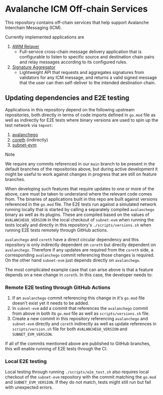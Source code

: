# Avalanche ICM Off-chain Services

This repository contains off-chain services that help support Avalanche Interchain Messaging (ICM).

Currently implemented applications are 

1. [AWM Relayer](relayer/README.md)
    - Full-service cross-chain message delivery application that is configurable to listen to specific source and destination chain pairs and relay messages according to its configured rules.
2. [Signature Aggregator](signature-aggregator/README.md)
    - Lightweight API that requests and aggregates signatures from validators for any ICM message, and returns a valid signed message that the user can then self-deliver to the intended destination chain.

## Updating dependencies and E2E testing

Applications in this repository depend on the following upstream repositories, both directly in terms of code imports defined in `go.mod` file as well as indirectly for E2E tests where binary versions are used to spin up the test network via `tmpnet`:

1.  [avalanchego](https://github.com/ava-labs/avalanchego/)
2.  [coreth](https://github.com/ava-labs/coreth) (indirectly)
3.  [subnet-evm](https://github.com/ava-labs/subnet-evm)

> [!NOTE]
> We require any commits referenced in our `main` branch to be present in the default branches of the repositories above, but during active development it might be useful to work against changes in progress that are still on feature branches.

When developing such features that require updates to one or more of the above, care must be taken to understand where the relevant code comes from. The binaries of applications built in this repo are built against versions referenced in the `go.mod` file. The E2E tests run against a simulated network running locally that is started by calling a separately compiled `avalanchego` binary as well as its plugins. These are compiled based on the values of `AVALANCHEGO_VERSION` in the local checkout of `subnet-evm` when running the tests locally and directly in this repository's `./scripts/versions.sh` when running E2E tests remotely through GitHub actions. 

`avalanchego` and `coreth` have a direct circular dependency and this repository is only indirectly dependent on `coreth` but directly dependent on `avalanchego`. Therefore if any updates are required from the `coreth` side, a corresponding `avalanchego` commit referencing those changes is required. On the other hand `subnet-evm` just depends directly on `avalanchego`.

The most complicated example case that can arise above is that a feature depends on a new change in `coreth`. In this case, the developer needs to:

### Remote E2E testing through GitHub Actions

1. If an `avalanchego` commit referencing this change in it's `go.mod` file doesn't exist yet it needs to be added.
2. In `subnet-evm` add a commit that references the `avalanchego` commit from above in both its `go.mod` file as well as `scripts/versions.sh` file. 
3. Create a new commit in this repository referencing `avalanchego` and `subnet-evm` directly and `coreth` indirectly as well as update references in `scripts/version.sh` file for both `AVALANCHEGO_VERSION` and `SUBNET_EVM_VERSION`.

 If all of the commits mentioned above are published to GitHub branches, this will enable running of E2E tests through the CI.

### Local E2E testing

 Local testing through running `./scripts/e2e_test.sh` also requires local checkout of the `subnet-evm` repository with the commit matching the `go.mod` and `SUBNET_EVM_VERSION`.
 If they do not match, tests might still run but fail with unexpected errors. 